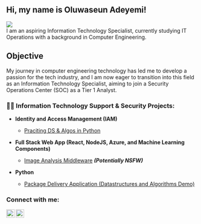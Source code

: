 <h2>Hi, my name is Oluwaseun Adeyemi!</h2>  <a href="https://linkedin.com/in/oadeyemi04"><img src="https://img.shields.io/badge/-LinkedIn-0072b1?&style=for-the-badge&logo=linkedin&logoColor=white" /></a> <br/>
I am an aspiring Information Technology Specialist, currently studying IT Operations with a background in Computer Engineering. <br/>
<h2> Objective </h2>
My journey in computer engineering technology has led me to develop a passion for the tech industry, and I am now eager to transition into this field as an Information Technology Specialist, aiming to join a Security Operations Center (SOC) as a Tier 1 Analyst.

<h3>👨‍💻 Information Technology Support & Security Projects:</h3>

- <b> Identity and Access Management (IAM) </b>
  - [Praciting DS & Algos in Python](https://github.com/joshmadakor1/Algorithms-Practice)
- <b>Full Stack Web App (React, NodeJS, Azure, and Machine Learning Components)</b>
  - [Image Analysis Middleware](https://github.com/joshmadakor1/4chan-Image-Analysis-Middleware-C964) <b><i>(Potentially NSFW)</b></i>

- <b>Python</b>
  - [Package Delivery Application (Datastructures and Algorithms Demo)](https://github.com/joshmadakor1/Package-Delivery-Pathfinding-Algorithm)

<h3>Connect with me:</h3>

[<img align="left" alt="orijinaboyy | Twitter" width="22px" src="https://cdn.jsdelivr.net/npm/simple-icons@v3/icons/twitter.svg" />][twitter]
[<img align="left" alt="oadeyemi | LinkedIn" width="22px" src="https://cdn.jsdelivr.net/npm/simple-icons@v3/icons/linkedin.svg" />][linkedin]

[twitter]: https://twitter.com/orijinaboyy
[linkedin]: https://linkedin.com/in/oadeyemi04
